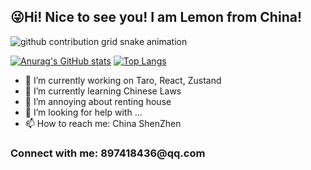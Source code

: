 <h2>😜Hi! Nice to see you! I am Lemon from China!</h2>
<picture>
  <source media="(prefers-color-scheme: dark)" srcset="https://raw.githubusercontent.com/lemondreamtobe/lemondreamtobe/output/github-contribution-grid-snake-dark.svg">
  <source media="(prefers-color-scheme: light)" srcset="https://raw.githubusercontent.com/lemondreamtobe/lemondreamtobe/output/github-contribution-grid-snake.svg">
  <img alt="github contribution grid snake animation" src="https://raw.githubusercontent.com/lemondreamtobe/lemondreamtobe/output/github-contribution-grid-snake.svg">
</picture>

[![Anurag's GitHub stats](https://github-readme-stats.vercel.app/api?username=lemondreamtobe&show_icons=true)](https://github.com/lemondreamtobe/github-readme-stats)
[![Top Langs](https://github-readme-stats.vercel.app/api/top-langs/?username=lemondreamtobe&layout=compact)](https://github.com/lemondreamtobe/github-readme-stats)

- 🔭 I’m currently working on Taro, React, Zustand
- 🌱 I’m currently learning Chinese Laws
- 👯 I’m annoying about renting house
- 🤔 I’m looking for help with ...
- 📫 How to reach me: China ShenZhen


<h3 align="left">Connect with me: 897418436@qq.com</h3>
<p align="left">
</p>

